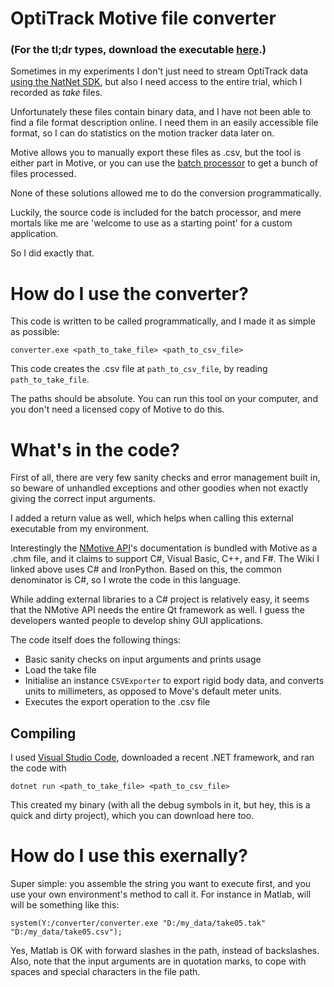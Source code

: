 # OptiTrack Motive file converter

### (For the tl;dr types, download the executable [here]().)

Sometimes in my experiments I don't just need to stream OptiTrack data [using the NatNet SDK](https://optitrack.com/software/natnet-sdk/), but also I need access to the entire trial, which I recorded as *take* files.

Unfortunately these files contain binary data, and I have not been able to find a file format description online. I need them in an easily accessible file format, so I can do statistics on the motion tracker data later on.

Motive allows you to manually export these files as .csv, but the tool is either part in Motive, or you can use the [batch processor](https://v23.wiki.optitrack.com/index.php?title=Motive_Batch_Processor) to get a bunch of files processed.

None of these solutions allowed me to do the conversion programmatically.

Luckily, the source code is included for the batch processor, and mere mortals like me are 'welcome to use as a starting point' for a custom application.

So I did exactly that.

# How do I use the converter?

This code is written to be called programmatically, and I made it as simple as possible:
```
converter.exe <path_to_take_file> <path_to_csv_file>
```

This code creates the .csv file at `path_to_csv_file`, by reading `path_to_take_file`.


The paths should be absolute. You can run this tool on your computer, and you don't need a licensed copy of Motive to do this.

# What's in the code?

First of all, there are very few sanity checks and error management built in, so beware of unhandled exceptions and other goodies when not exactly giving the correct input arguments.

I added a return value as well, which helps when calling this external executable from my environment.

Interestingly the [NMotive API](https://v22.wiki.optitrack.com/index.php?title=Motive_Batch_Processor#Class_Reference)'s documentation is bundled with Motive as a .chm file, and it claims to support C#, Visual Basic, C++, and F#. The Wiki I linked above uses C# and IronPython. Based on this, the common denominator is C#, so I wrote the code in this language.

While adding external libraries to a C# project is relatively easy, it seems that the NMotive API needs the entire Qt framework as well. I guess the developers wanted people to develop shiny GUI applications.

The code itself does the following things:

* Basic sanity checks on input arguments and prints usage
* Load the take file
* Initialise an instance `CSVExporter` to export rigid body data, and converts units to millimeters, as opposed to Move's default meter units.
* Executes the export operation to the .csv file


## Compiling

I used [Visual Studio Code](https://code.visualstudio.com/Download), downloaded a recent .NET framework, and ran the code with
```
dotnet run <path_to_take_file> <path_to_csv_file>
```

This created my binary (with all the debug symbols in it, but hey, this is a quick and dirty project), which you can download here too.

# How do I use this exernally?

Super simple: you assemble the string you want to execute first, and you use your own environment's method to call it. For instance in Matlab, will will be something like this:
```
system(Y:/converter/converter.exe "D:/my_data/take05.tak" "D:/my_data/take05.csv");
```
Yes, Matlab is OK with forward slashes in the path, instead of backslashes. Also, note that the input arguments are in quotation marks, to cope with spaces and special characters in the file path.